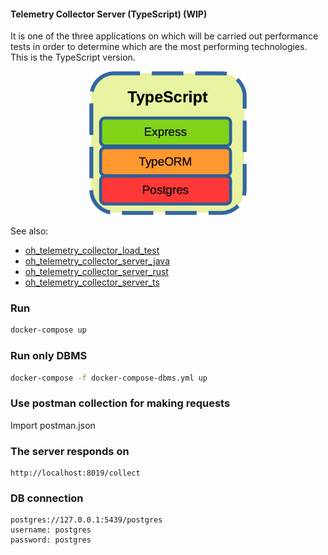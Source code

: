 #### Telemetry Collector Server (TypeScript) (WIP)

It is one of the three applications on which will be carried out performance tests in order to determine which are the most performing technologies. This is the TypeScript version. 

<p align="center" width="100%">
    <img width="50%" src="dev-stack.png"> 
</p>

See also:

- [oh_telemetry_collector_load_test](https://github.com/goto-eof/oh_telemetry_collector_load_test)
- [oh_telemetry_collector_server_java](https://github.com/goto-eof/oh_telemetry_collector_server_java)
- [oh_telemetry_collector_server_rust](https://github.com/goto-eof/oh_telemetry_collector_server_rust)
- [oh_telemetry_collector_server_ts](https://github.com/goto-eof/oh_telemetry_collector_server_ts)

### Run 

```bash
docker-compose up
```

### Run only DBMS

```bash
docker-compose -f docker-compose-dbms.yml up
```

### Use postman collection for making requests

Import postman.json

### The server responds on

```
http://localhost:8019/collect
```


### DB connection

```
postgres://127.0.0.1:5439/postgres
username: postgres
password: postgres
```